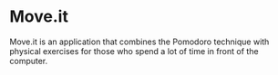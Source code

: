 # Move.it

Move.it is an application that combines the Pomodoro technique with physical exercises for those who spend a lot of time in front of the computer.